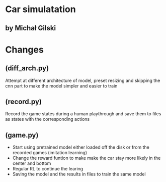 # Car simulatation
## by Michał Gilski

# Changes
## (diff_arch.py)
Attempt at different architecture of model, preset resizing and skipping the cnn part to make the model simpler and easier to train

## (record.py)
Record the game states during a human playthrough and save them to files as states with the corresponding actions

## (game.py)
 - Start using pretrained model either loaded off the disk or from the recorded games (imitation learning)
 - Change the reward funtion to make make the car stay more likely in the center and bottom
 - Regular RL to continue the learing
 - Saving the model and the results in files to train the same model 
